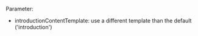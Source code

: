 Parameter:
* introductionContentTemplate: use a different template than the default ('introduction')
